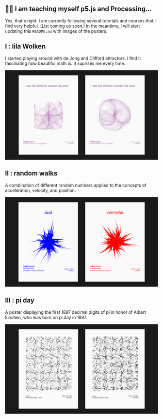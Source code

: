 ## :woman_student: I am teaching myself p5.js and Processing...
Yes, that's right. I am currently following several tutorials and courses that I find very helpful. (List coming up soon.) In the meantime, I will start updating this `README.md` with images of the posters. 

## I : lila Wolken
I started playing around with de Jong and Clifford attractors. I find it fascinating how beautiful math is. It suprises me every time. 

![Poster I](scripts/processingPosters/lilaWolken/lilaWolken-05.png)

## II : random walks
A combination of different random numbers applied to the concepts of acceleration, velocity, and position. 

![Poster II](scripts/processingPosters/randomWalk/vermelhaAzul-05.png)

## III : pi day
A poster displaying the first 1897 decimal digits of pi in honor of Albert Einstein, who was born on pi day in 1897. 

![Poster III](scripts/piDay/piDay.png)
